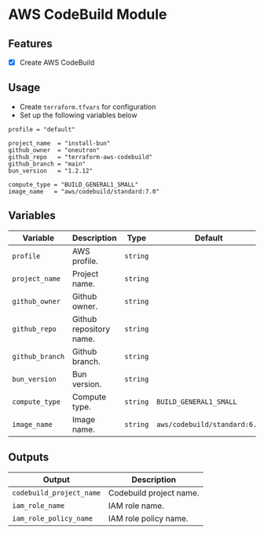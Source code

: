 # AWS CodeBuild Module

## Features
- [x] Create AWS CodeBuild

## Usage
- Create `terraform.tfvars` for configuration
- Set up the following variables below

```
profile = "default"

project_name  = "install-bun"
github_owner  = "oneutron"
github_repo   = "terraform-aws-codebuild"
github_branch = "main"
bun_version   = "1.2.12"

compute_type = "BUILD_GENERAL1_SMALL"
image_name   = "aws/codebuild/standard:7.0"

```

## Variables
| Variable          | Description               | Type      | Default                           |
|-------------------|---------------------------|-----------|-------------------------------|
| `profile`         | AWS profile.              | `string`  |                               |
| `project_name`    | Project name.             | `string`  |                               |
| `github_owner`    | Github owner.             | `string`  |                               |
| `github_repo`     | Github repository name.   | `string`  |                               |
| `github_branch`   | Github branch.            | `string`  |                               |
| `bun_version`     | Bun version.              | `string`  |                               |
| `compute_type`    | Compute type.             | `string`  | `BUILD_GENERAL1_SMALL`        |
| `image_name`      | Image name.               | `string`  | `aws/codebuild/standard:6.0`  |

## Outputs
| Output                | Description                   |
|-----------------------|-------------------------------|
| `codebuild_project_name`  | Codebuild project name.   |
| `iam_role_name`           | IAM role name.            |
| `iam_role_policy_name`    | IAM role policy name.     |
